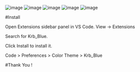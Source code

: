 ![image](https://user-images.githubusercontent.com/99195543/174652423-4787ee14-53cb-4a9a-ad89-0cc26b331243.png)
![image](https://user-images.githubusercontent.com/99195543/174652599-5f13d2fd-2579-4152-8336-e968dbd1ea14.png)
![image](https://user-images.githubusercontent.com/99195543/174652644-c76b35f2-8773-4520-86c0-6552762d7151.png)
![image](https://user-images.githubusercontent.com/99195543/174652774-8e353f7d-30d7-4348-8914-eadbc39be303.png)
![image](https://user-images.githubusercontent.com/99195543/174652808-2415e513-6535-4216-ac2d-f7e5b35fd147.png)





#Install

Open Extensions sidebar panel in VS Code. View → Extensions

Search for Krb_Blue.

Click Install to install it.

Code > Preferences > Color Theme > Krb_Blue

#Thank You !
